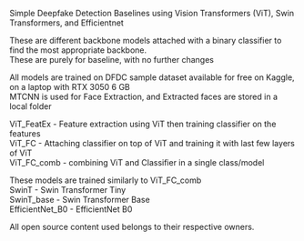Simple Deepfake Detection Baselines using Vision Transformers (ViT), Swin Transformers, and Efficientnet

These are different backbone models attached with a binary classifier to find the most appropriate backbone.  
These are purely for baseline, with no further changes

All models are trained on DFDC sample dataset available for free on Kaggle, on a laptop with RTX 3050 6 GB  
MTCNN is used for Face Extraction, and Extracted faces are stored in a local folder

ViT_FeatEx - Feature extraction using ViT then training classifier on the features  
ViT_FC - Attaching classifier on top of ViT and training it with last few layers of ViT  
ViT_FC_comb - combining ViT and Classifier in a single class/model

These models are trained similarly to ViT_FC_comb  
SwinT - Swin Transformer Tiny  
SwinT_base - Swin Transformer Base  
EfficientNet_B0 - EfficientNet B0



All open source content used belongs to their respective owners.

